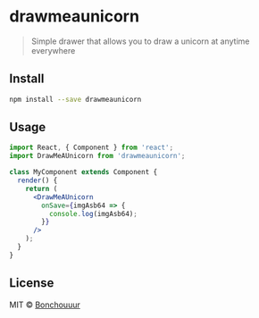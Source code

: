 # drawmeaunicorn

> Simple drawer that allows you to draw a unicorn at anytime everywhere

## Install

```bash
npm install --save drawmeaunicorn
```

## Usage

```jsx
import React, { Component } from 'react';
import DrawMeAUnicorn from 'drawmeaunicorn';

class MyComponent extends Component {
  render() {
    return (
      <DrawMeAUnicorn
        onSave={imgAsb64 => {
          console.log(imgAsb64);
        }}
      />
    );
  }
}
```

## License

MIT © [Bonchouuur](https://github.com/Bonchouuur)
